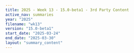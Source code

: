 ```yaml
---
title: 2025 - Week 13 - 15.0-beta1 - 3rd Party Content
active_nav: summaries
year: "2025"
filename: "wk13"
version: "15.0-beta1"
start_date: "2025-03-24"
end_date: "2025-03-30"
layout: "summary_content"
---
```

